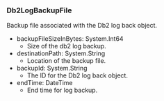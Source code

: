 ### Db2LogBackupFile
Backup file associated with the Db2 log back object.

- backupFileSizeInBytes: System.Int64
  - Size of the db2 log backup.
- destinationPath: System.String
  - Location of the backup file.
- backupId: System.String
  - The ID for the Db2 log back object.
- endTime: DateTime
  - End time for log backup.
